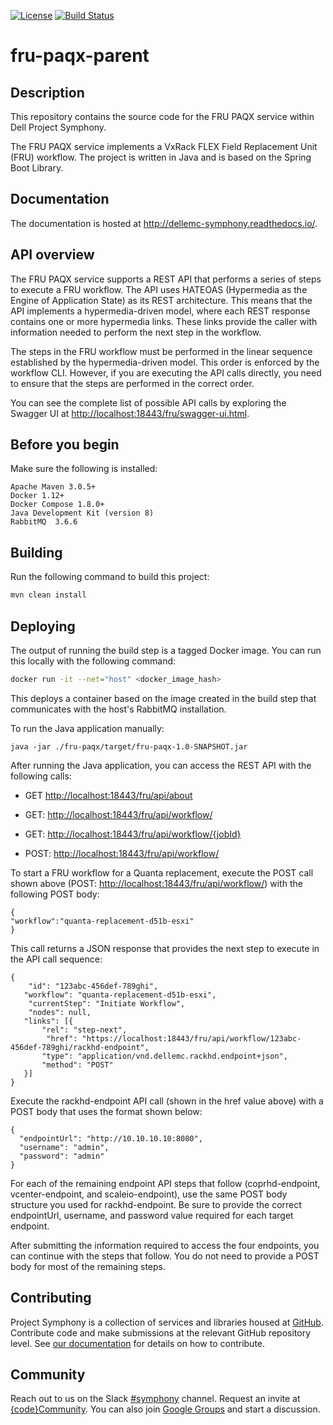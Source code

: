 [![License](https://img.shields.io/badge/License-EPL%201.0-red.svg)](https://opensource.org/licenses/EPL-1.0)
[![Build Status](https://travis-ci.org/dellemc-symphony/fru-paqx-parent.svg?branch=master)](https://travis-ci.org/dellemc-symphony/fru-paqx-parent)
# fru-paqx-parent
## Description
This repository contains the source code for the FRU PAQX service within Dell Project Symphony. 

The FRU PAQX service implements a VxRack FLEX Field Replacement Unit (FRU) workflow. The project is written in Java and is based on the Spring Boot Library.

## Documentation

The documentation is hosted at http://dellemc-symphony.readthedocs.io/.

## API overview

The FRU PAQX service supports a REST API that performs a series of steps to execute a FRU workflow. The API uses HATEOAS (Hypermedia as the Engine of Application State) as its REST architecture. This means that the API implements a hypermedia-driven model, where each REST response contains one or more hypermedia links. These links provide the caller with information needed to perform the next step in the workflow.   

The steps in the FRU workflow must be performed in the linear sequence established by the hypermedia-driven model. This order is enforced by the workflow CLI. However, if you are executing the API calls directly, you need to ensure that the steps are performed in the correct order.

You can see the complete list of possible API calls by exploring the Swagger UI at <http://localhost:18443/fru/swagger-ui.html>.

## Before you begin

Make sure the following is installed:
```
Apache Maven 3.0.5+
Docker 1.12+
Docker Compose 1.8.0+
Java Development Kit (version 8)
RabbitMQ  3.6.6
```

## Building

Run the following command to build this project:
```bash
mvn clean install
```

## Deploying

The output of running the build step is a tagged Docker image.
You can run this locally with the following command:
```bash
docker run -it --net="host" <docker_image_hash>
```
This deploys a container based on the image created in the build step that communicates with the host's RabbitMQ installation.

To run the Java application manually:

`java -jar ./fru-paqx/target/fru-paqx-1.0-SNAPSHOT.jar`

After running the Java application, you can access the REST API with the following calls:

* GET <http://localhost:18443/fru/api/about>

* GET: <http://localhost:18443/fru/api/workflow/>

* GET: <http://localhost:18443/fru/api/workflow/{jobId}>

* POST: <http://localhost:18443/fru/api/workflow/>

To start a FRU workflow for a Quanta replacement, execute the POST call shown above (POST: <http://localhost:18443/fru/api/workflow/>) with the following POST body:

```
{
"workflow":"quanta-replacement-d51b-esxi"
}

```
This call returns a JSON response that provides the next step to execute in the API call sequence:

```
{
    "id": "123abc-456def-789ghi",
   "workflow": "quanta-replacement-d51b-esxi",
    "currentStep": "Initiate Workflow",
    "nodes": null,
   "links": [{
       "rel": "step-next",
        "href": "https://localhost:18443/fru/api/workflow/123abc-456def-789ghi/rackhd-endpoint",
       "type": "application/vnd.dellemc.rackhd.endpoint+json",
       "method": "POST"
   }]
}
```
Execute the rackhd-endpoint API call (shown in the href value above) with a POST body that uses the format shown below:

```
{
  "endpointUrl": "http://10.10.10.10:8080",
  "username": "admin",
  "password": "admin"
}

```

For each of the remaining endpoint API steps that follow (coprhd-endpoint, vcenter-endpoint, and scaleio-endpoint), use the same POST body structure you used for rackhd-endpoint. Be sure to provide the correct endpointUrl, username, and password value required for each target endpoint.

After submitting the information required to access the four endpoints, you can continue with the steps that follow. You do not need to provide a POST body for most of the remaining steps.  

## Contributing

Project Symphony is a collection of services and libraries housed at [GitHub][github].
Contribute code and make submissions at the relevant GitHub repository level. See [our documentation][contributing] for details on how to contribute.

## Community

Reach out to us on the Slack [#symphony][slack] channel. Request an invite at [{code}Community][codecommunity].
You can also join [Google Groups][googlegroups] and start a discussion. 

[slack]: https://codecommunity.slack.com/messages/symphony
[googlegroups]: https://groups.google.com/forum/#!forum/dellemc-symphony
[codecommunity]: http://community.codedellemc.com/
[contributing]: http://dellemc-symphony.readthedocs.io/en/latest/contributingtosymphony.html
[github]: https://github.com/dellemc-symphony
[documentation]: https://dellemc-symphony.readthedocs.io/en/latest/

